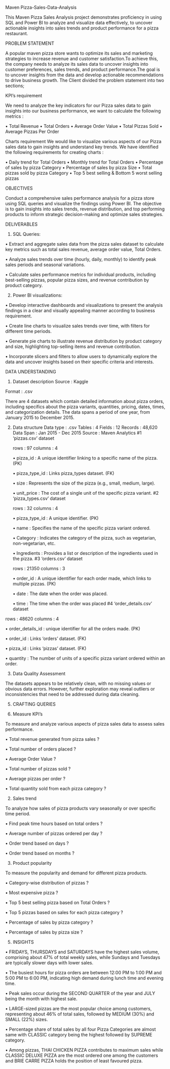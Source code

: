 Maven Pizza-Sales-Data-Analysis


This Maven Pizza Sales Analysis project demonstrates proficiency in using SQL and Power BI to analyze and visualize data effectively, to uncover actionable insights into sales trends and product performance for a pizza restaurant.

PROBLEM STATEMENT


A popular maven pizza store wants to optimize its sales and marketing strategies to increase revenue and customer satisfaction.To achieve this, the company needs to analyze its sales data to uncover insights into customer preferences, sales trends, and product performance.The goal is to uncover insights from the data and develop actionable recommendations to drive business growth. The Client divided the problem statement into two sections;

KPI’s requirement


We need to analyze the key indicators for our Pizza sales data to gain insights into our business performance, we want to calculate the following metrics :

•	Total Revenue
•	Total Orders
•	Average Order Value
•	Total Pizzas Sold
•	Average Pizzas Per Order


Charts requirement We would like to visualize various aspects of our Pizza sales data to gain insights and understand key trends. We have identified the following requirements for creating charts :


•	Daily trend for Total Orders
•	Monthly trend for Total Orders
•	Percentage of sales by pizza Category
•	Percentage of sales by pizza Size
•	Total pizzas sold by pizza Category
•	Top 5 best selling & Bottom 5 worst selling pizzas


OBJECTIVES


Conduct a comprehensive sales performance analysis for a pizza store using SQL queries and visualize the findings using Power BI. The objective is to gain insights into sales trends, revenue distribution, and top performing products to inform strategic decision-making and optimize sales strategies.

DELIVERABLES


1. SQL Queries:
   
• Extract and aggregate sales data from the pizza sales dataset to calculate key metrics such as total sales revenue, average order value, Total Orders.

• Analyze sales trends over time (hourly, daily, monthly) to identify peak sales periods and seasonal variations.

• Calculate sales performance metrics for individual products, including best-selling pizzas, popular pizza sizes, and revenue contribution by product category.

2. Power BI visualizations:

   
• Develop interactive dashboards and visualizations to present the analysis findings in a clear and visually appealing manner according to business requirement.

• Create line charts to visualize sales trends over time, with filters for different time periods.

• Generate pie charts to illustrate revenue distribution by product category and size, highlighting top-selling items and revenue contribution.

• Incorporate slicers and filters to allow users to dynamically explore the data and uncover insights based on their specific criteria and interests.



DATA UNDERSTANDING


1. Dataset description
Source : Kaggle

Format : .csv

There are 4 datasets which contain detailed information about pizza orders, including specifics about the pizza variants, quantities, pricing, dates, times, and categorization details. The data spans a period of one year, from January 2015 to December 2015.

2. Data structure
Data type : .csv
Tables : 4
Fields : 12
Records : 48,620
Data Span : Jan 2015 - Dec 2015
Source : Maven Analytics
#1 ‘pizzas.csv’ dataset

   rows : 97
   columns : 4

 
   •	pizza_id : A unique identifier linking to a specific name of the pizza. (PK)


   •	pizza_type_id : Links pizza_types dataset. (FK)


   •	size : Represents the size of the pizza (e.g., small, medium, large).


   •	unit_price : The cost of a single unit of the specific pizza variant.
#2 ‘pizza_types.csv’ dataset

   rows :  32 
   columns : 4


   •	pizza_type_id : A unique identifier. (PK)


   •	name : Specifies the name of the specific pizza variant ordered.


   •	Category : Indicates the category of the pizza, such as vegetarian, non-vegetarian, etc.


   •	Ingredients : Provides a list or description of the ingredients used in the pizza.
#3 ‘orders.csv’ dataset

   rows : 21350
   columns : 3


   •	order_id : A unique identifier for each order made, which links to multiple pizzas. (PK)


   •	date : The date when the order was placed.


   •	time : The time when the order was placed
#4 ‘order_details.csv’ dataset

rows : 48620
columns : 4

 
•	order_details_id : unique identifier for all the orders made. (PK)


•	order_id : Links ‘orders’ dataset. (FK)


•	pizza_id : Links ‘pizzas’ dataset. (FK)


•	quantity : The number of units of a specific pizza variant ordered within an order.


3. Data Quality Assessment

   
The datasets appears to be relatively clean, with no missing values or obvious data errors. However, further exploration may reveal outliers or inconsistencies that need to be addressed during data cleaning.


5. CRAFTING QUERIES

1. Measure KPI’s

   
To measure and analyze various aspects of pizza sales data to assess sales performance.

•	Total revenue generated from pizza sales ?

•	Total number of orders placed ?

•	Average Order Value ?

•	Total number of pizzas sold ?

•	Average pizzas per order ?

•	Total quantity sold from each pizza category ?

2. Sales trend
   
To analyze how sales of pizza products vary seasonally or over specific time period.

•	Find peak time hours based on total orders ?

•	Average number of pizzas ordered per day ?

•	Order trend based on days ?

•	Order trend based on months ?


3. Product popularity

   
To measure the popularity and demand for different pizza products.

•	Category-wise distribution of pizzas ?

•	Most expensive pizza ?

•	Top 5 best selling pizza based on Total Orders ?

•	Top 5 pizzas based on sales for each pizza category ?

•	Percentage of sales by pizza category ?

•	Percentage of sales by pizza size ?



5. INSIGHTS

   
• FRIDAYS, THURSDAYS and SATURDAYS have the highest sales volume, comprising about 47% of total weekly sales, while Sundays and Tuesdays are typically slower days with lower sales.


• The busiest hours for pizza orders are between 12:00 PM to 1:00 PM and 5:00 PM to 6:00 PM, indicating high demand during lunch time and evening time.


• Peak sales occur during the SECOND QUARTER of the year and JULY being the month with highest sale.


• LARGE-sized pizzas are the most popular choice among customers, representing about 46% of total sales, followed by MEDIUM (30%) and SMALL (22%) sizes.


• Percentage share of total sales by all four Pizza Categories are almost same with CLASSIC category being the highest followed by SUPREME category.

• Among pizzas, THAI CHICKEN PIZZA contributes to maximum sales while CLASSIC DELUXE PIZZA are the most ordered one among the customers and BRIE CARRE PIZZA holds the position of least favoured pizza.

